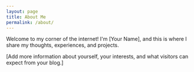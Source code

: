 ```yaml
---
layout: page
title: About Me
permalink: /about/
---
```


Welcome to my corner of the internet! I'm [Your Name], and this is where I share my thoughts, experiences, and projects.

[Add more information about yourself, your interests, and what visitors can expect from your blog.]
